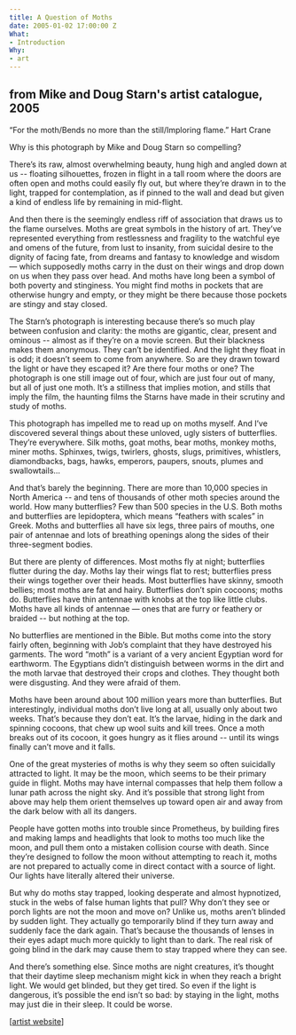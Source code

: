 ```yaml
---
title: A Question of Moths
date: 2005-01-02 17:00:00 Z
What:
- Introduction
Why:
- art
---
```


## from Mike and Doug Starn's artist catalogue, 2005

“For the moth/Bends no more than the still/Imploring flame.”  Hart Crane

Why is this photograph by Mike and Doug Starn so compelling? 

There’s its raw, almost overwhelming beauty, hung high and angled down at us -- floating silhouettes, frozen in flight in a tall room where the doors are often open and moths could easily fly out, but where they’re drawn in to the light, trapped for contemplation, as if pinned to the wall and dead but given a kind of endless life by remaining in mid-flight.  

And then there is the seemingly endless riff of association that draws us to the flame ourselves. Moths are great symbols in the history of art.  They’ve represented everything from restlessness and fragility to the watchful eye and omens of the future, from lust to insanity, from suicidal desire to the dignity of facing fate, from dreams and fantasy to knowledge and wisdom — which supposedly moths carry in the dust on their wings and drop down on us when they pass over head.  And moths have long been a symbol of both poverty and stinginess.  You might find moths in pockets that are otherwise hungry and empty, or they might be there because those pockets are stingy and stay closed. 

The Starn’s photograph is interesting because there’s so much play between confusion and clarity: the moths are gigantic, clear, present and ominous -- almost as if they’re on a movie screen.  But their blackness makes them anonymous.  They can’t be identified.  And the light they float in is odd; it doesn’t seem to come from anywhere.  So are they drawn toward the light or have they escaped it?  Are there four moths or one? The photograph is one still image out of four, which are just four out of many, but all of just one moth. It’s a stillness that implies motion, and stills that imply the film, the haunting films the Starns have made in their scrutiny and study of moths.

This photograph has impelled me to read up on moths myself.  And I’ve discovered several things about these unloved, ugly sisters of butterflies.  They’re everywhere.  Silk moths, goat moths, bear moths, monkey moths, miner moths. Sphinxes, twigs, twirlers, ghosts, slugs, primitives, whistlers, diamondbacks, bags, hawks, emperors, paupers, snouts, plumes and swallowtails... 

And that’s barely the beginning. There are more than 10,000 species in North America -- and tens of thousands of other moth species around the world.  How many butterflies?  Few than 500 species in the U.S.  Both moths and butterflies are lepidoptera, which means “feathers with scales” in Greek.  Moths and butterflies all have six legs,  three pairs of mouths, one pair of antennae and lots of breathing openings along the sides of their three-segment bodies.  

But there are plenty of differences.  Most moths fly at night; butterflies flutter during the day.  Moths lay their wings flat to rest; butterflies press their wings together over their heads.  Most butterflies have skinny, smooth bellies; most moths are fat and hairy.  Butterflies don’t spin cocoons; moths do.  Butterflies have thin antennae with knobs at the top like little clubs.  Moths have all kinds of antennae — ones that are furry or feathery or braided -- but nothing at the top.  

No butterflies are mentioned in the Bible.  But moths come into the story fairly often, beginning with Job’s complaint that they have destroyed his garments.  The word “moth” is a variant of a very ancient Egyptian word for earthworm.  The Egyptians didn’t distinguish between worms in the dirt and the moth larvae that destroyed their crops and clothes.  They thought both were disgusting.  And they were afraid of them.


Moths have been around about 100 million years more than butterflies. But interestingly, individual moths don’t live long at all, usually only about two weeks.  That’s because they don’t eat.  It’s the larvae, hiding in the dark and spinning cocoons, that chew up wool suits and kill trees.  Once a moth breaks out of its cocoon, it goes hungry as it flies around -- until its wings finally can’t move and it falls.

One of the great mysteries of moths is why they seem so often suicidally attracted to light.   It may be the moon, which seems to be their primary guide in flight.  Moths may have internal compasses that help them follow a lunar path across the night sky.  And it’s possible that strong light from above may help them orient themselves up toward open air and away from the dark below with all its dangers.   

People have gotten moths into trouble since Prometheus, by building fires and making lamps and headlights that look to moths too much like the moon, and pull them onto a mistaken collision course with death.  Since they’re designed to follow the moon without attempting to reach it, moths are not prepared to actually come in direct contact with a source of light.  Our lights have literally altered their universe.

But why do moths stay trapped, looking desperate and almost hypnotized, stuck in the webs of false human lights that pull?  Why don’t they see or porch lights are not the moon and move on?  Unlike us, moths aren’t blinded by sudden light.  They actually go temporarily blind if they turn away and suddenly face the dark again.  That’s because the thousands of lenses in their eyes adapt much more quickly to light than to dark.  The real risk of going blind in the dark may cause them to stay trapped where they can see.

And there’s something else. Since moths are night creatures, it’s thought that their daytime sleep mechanism might kick in when they reach a bright light.  We would get blinded, but they get tired.  So even if the light is dangerous, it’s possible the end isn’t so bad: by staying in the light, moths may just die in their sleep. It could be worse.

[[artist website](http://starnstudio.com/)]

